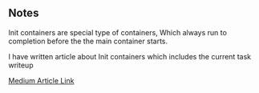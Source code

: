 ## Notes

Init containers are special type of containers, Which always run to completion before the 
the main container starts. 

I have written article about Init containers which includes the current task writeup

[Medium Article Link](https://medium.com/@rajuraj0706/init-containers-9bec1af27299)